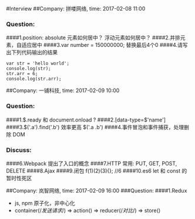 #Interview
##Company: 拼喽网络, time: 2017-02-08 11:00
### Question: 
####1.position: absolute 元素如何居中？ 浮动元素如何居中？
####2.并排元素，自适应居中
####3.var number = 150000000; 替换最后4个0
####4.请写出下列代码输出的结果
```
var str = 'hello world';
console.log(str);
str.arr = 6;
console.log(str.arr);
```
##Company: 一铺科技, time: 2017-02-09 10:00
### Question:
####1.$.ready 和 document.onload ?
####2.[data-type=$'name']
####3.$('.a').find('.b') 效率更高 $('.a .b')
####4.事件冒泡和事件捕获，处理删除 DOM
### Discuss:
####6.Webpack 提出了入口的概念
####7.HTTP 常用: PUT, GET, POST, DELETE
####8.Ajax 
####9.闭包 f(1)(2)(3){}; //6
####10.es6 let 和 const 的暂时性死区

##Company: 岚智网络, time: 2017-02-09 16:00
###Question: 
####1.Redux
+ js, npm 原子化，非中心化
+ container(/*发送请求*/) => action() => reducer(/*对比*/) => store() 